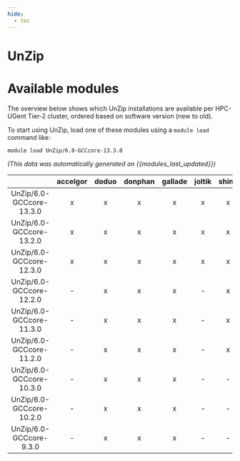```yaml
---
hide:
  - toc
---
```


UnZip
=====

# Available modules


The overview below shows which UnZip installations are available per HPC-UGent Tier-2 cluster, ordered based on software version (new to old).

To start using UnZip, load one of these modules using a `module load` command like:

```shell
module load UnZip/6.0-GCCcore-13.3.0
```

*(This data was automatically generated on {{modules_last_updated}})*  

| |accelgor|doduo|donphan|gallade|joltik|shinx|
| :---: | :---: | :---: | :---: | :---: | :---: | :---: |
|UnZip/6.0-GCCcore-13.3.0|x|x|x|x|x|x|
|UnZip/6.0-GCCcore-13.2.0|x|x|x|x|x|x|
|UnZip/6.0-GCCcore-12.3.0|x|x|x|x|x|x|
|UnZip/6.0-GCCcore-12.2.0|-|x|x|x|-|x|
|UnZip/6.0-GCCcore-11.3.0|-|x|x|x|-|x|
|UnZip/6.0-GCCcore-11.2.0|-|x|x|x|-|x|
|UnZip/6.0-GCCcore-10.3.0|-|x|x|x|-|-|
|UnZip/6.0-GCCcore-10.2.0|-|x|x|x|-|-|
|UnZip/6.0-GCCcore-9.3.0|-|x|x|x|-|-|
